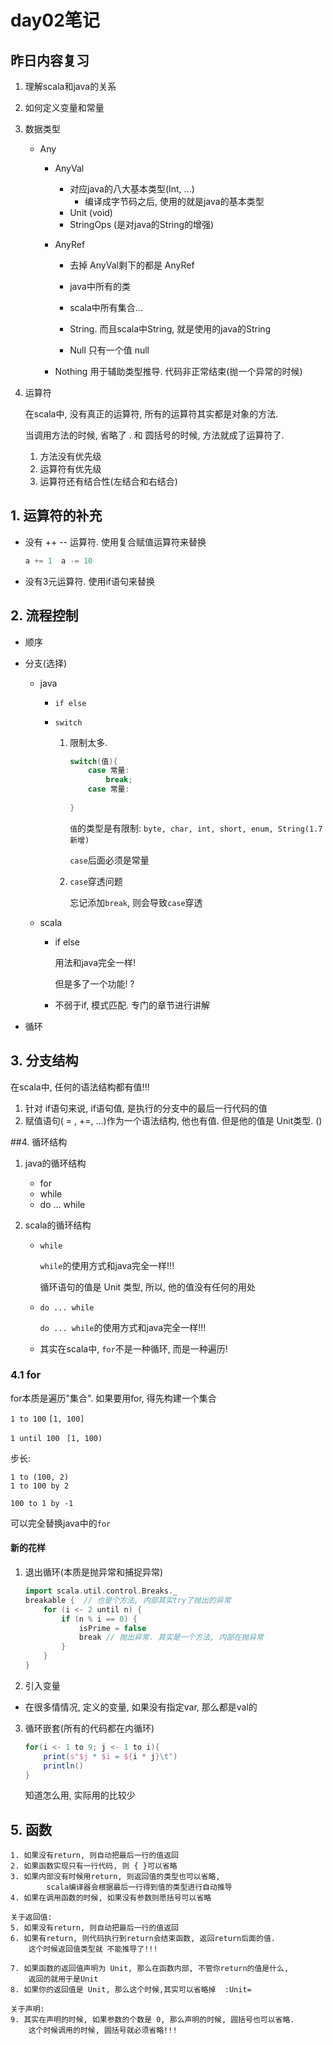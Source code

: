 # day02笔记

## 昨日内容复习

1. 理解scala和java的关系

2. 如何定义变量和常量

3. 数据类型

   - Any

     - AnyVal

       - 对应java的八大基本类型(Int, ...)
         - 编译成字节码之后, 使用的就是java的基本类型
       - Unit   (void)
       - StringOps  (是对java的String的增强)

     - AnyRef

       - 去掉 AnyVal剩下的都是 AnyRef
       - java中所有的类
       - scala中所有集合...
       - String. 而且scala中String, 就是使用的java的String

       - Null   只有一个值 null

     - Nothing  用于辅助类型推导.  代码非正常结束(抛一个异常的时候)

4. 运算符

   在scala中, 没有真正的运算符, 所有的运算符其实都是对象的方法.

   当调用方法的时候, 省略了 . 和 圆括号的时候, 方法就成了运算符了.

   1. 方法没有优先级
   2. 运算符有优先级
   3. 运算符还有结合性(左结合和右结合)

## 1. 运算符的补充

- 没有 ++ -- 运算符. 使用复合赋值运算符来替换

  ```scala
  a += 1  a -= 10
  ```

- 没有3元运算符. 使用if语句来替换

## 2. 流程控制

- 顺序

- 分支(选择)

  - java

    - `if else`

    - `switch`

      1. 限制太多. 

         ```java
         switch(值){
             case 常量: 
                 break;
             case 常量: 
                 
         }
         ```

         `值`的类型是有限制: `byte, char, int, short, enum, String(1.7新增)`

         `case`后面必须是常量

      2. `case`穿透问题

         忘记添加`break`, 则会导致`case`穿透

  - scala

    - if else

      用法和java完全一样!

      但是多了一个功能! ?

    - 不弱于if, 模式匹配. 专门的章节进行讲解

- 循环

## 3. 分支结构

在scala中, 任何的语法结构都有值!!!
1. 针对 if语句来说, if语句值, 是执行的分支中的最后一行代码的值
2. 赋值语句( = , +=, ...)作为一个语法结构, 他也有值. 但是他的值是 Unit类型.  ()

##4.  循环结构

1. java的循环结构

   - for
   - while
   - do ... while

2. scala的循环结构

   - `while`

     `while`的使用方式和java完全一样!!!

     循环语句的值是 Unit 类型, 所以, 他的值没有任何的用处

   - `do ... while`

     `do ... while`的使用方式和java完全一样!!!

   - 其实在scala中, `for`不是一种循环, 而是一种遍历!

### 4.1 for

for本质是遍历"集合". 如果要用for, 得先构建一个集合

`1 to 100`   `[1, 100]`

`1 until 100 `  `[1, 100)`

步长:

```
1 to (100, 2)
1 to 100 by 2

100 to 1 by -1
```

可以完全替换java中的`for`

#### 新的花样

1. 退出循环(本质是抛异常和捕捉异常)

   ```scala
   import scala.util.control.Breaks._
   breakable {  // 也是个方法, 内部其实try了抛出的异常
       for (i <- 2 until n) {
           if (n % i == 0) {
               isPrime = false
               break // 抛出异常. 其实是一个方法, 内部在抛异常
           }
       }
   }
   ```

2.  引入变量

   - 在很多情情况, 定义的变量, 如果没有指定var, 那么都是val的

3. 循环嵌套(所有的代码都在内循环)

   ```scala
   for(i <- 1 to 9; j <- 1 to i){
       print(s"$j * $i = ${i * j}\t")
       println()
   }
   ```

   知道怎么用, 实际用的比较少

## 5. 函数

```
1. 如果没有return, 则自动把最后一行的值返回
2. 如果函数实现只有一行代码, 则 { }可以省略
3. 如果内部没有时候用return, 则返回值的类型也可以省略,
        scala编译器会根据最后一行得到值的类型进行自动推导
4. 如果在调用函数的时候, 如果没有参数则愿括号可以省略

关于返回值:
5. 如果没有return, 则自动把最后一行的值返回
6. 如果有return, 则代码执行到return会结束函数, 返回return后面的值.
    这个时候返回值类型就 不能推导了!!!
    
7. 如果函数的返回值声明为 Unit, 那么在函数内部, 不管你return的值是什么,
    返回的就用于是Unit
8. 如果你的返回值是 Unit, 那么这个时候,其实可以省略掉  :Unit=

关于声明:
9. 其实在声明的时候, 如果参数的个数是 0, 那么声明的时候, 圆括号也可以省略.
    这个时候调用的时候, 圆括号就必须省略!!!
```